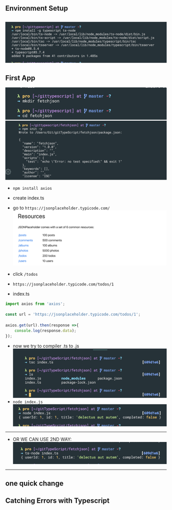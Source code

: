 ## Environment Setup
![](img/2020-01-02-20-03-37.png)
---

## First App
![](img/2020-01-02-20-06-21.png)
![](img/2020-01-02-20-06-49.png)
- `npm install axios`
- create index.ts

- go to `https://jsonplaceholder.typicode.com/`
![](img/2020-01-02-20-11-59.png)
- click `/todos`
- `https://jsonplaceholder.typicode.com/todos/1`
- index.ts
```ts
import axios from 'axios';

const url = 'https://jsonplaceholder.typicode.com/todos/1';

axios.get(url).then(response =>{
    console.log(response.data);
});
```
- now we try to compiler .ts to .js
![](img/2020-01-02-20-15-42.png)
- `node index.js`
![](img/2020-01-02-20-17-02.png)
---

- OR WE CAN USE 2ND WAY:
![](img/2020-01-02-20-18-21.png)
---

## one quick change
## Catching Errors with Typescript

